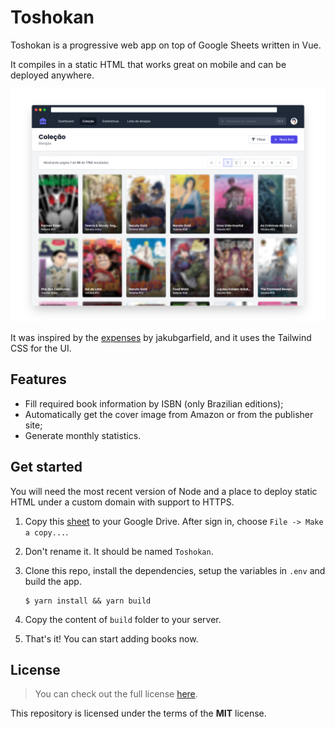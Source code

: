 # Toshokan

Toshokan is a progressive web app on top of Google Sheets written 
in Vue.

It compiles in a static HTML that works great on mobile and can 
be deployed anywhere.

<p align="center">
  <img src="./images/screenshot-library.png">
</p>

It was inspired by the [expenses](https://github.com/jakubgarfield/expenses)
by jakubgarfield, and it uses the Tailwind CSS for the UI.

## Features

- Fill required book information by ISBN (only Brazilian editions);
- Automatically get the cover image from Amazon or from the publisher site;
- Generate monthly statistics.

## Get started

You will need the most recent version of Node and a place to deploy
static HTML under a custom domain with support to HTTPS.

1. Copy this [sheet](#) to your Google Drive. After sign in, choose
   `File -> Make a copy...`.
2. Don't rename it. It should be named `Toshokan`.
3. Clone this repo, install the dependencies, setup the variables in `.env`
   and build the app.
   
   ```console
   $ yarn install && yarn build
   ```
4. Copy the content of `build` folder to your server.
5. That's it! You can start adding books now. 

## License

> You can check out the full license [here](LICENSE).

This repository is licensed under the terms of the **MIT** license.

